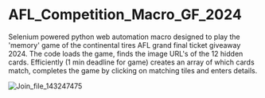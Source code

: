 # AFL_Competition_Macro_GF_2024
Selenium powered python web automation macro designed to play the 'memory' game of the continental tires AFL grand final ticket giveaway 2024. The code loads the game, finds the image URL's of the 12 hidden cards. Efficiently (1 min deadline for game) creates an array of which cards match, completes the game by clicking on matching tiles and enters details.

![Join_file_143247475](https://github.com/user-attachments/assets/e1ed8014-51d3-4c18-8c6a-37b2dbe29ce5)
